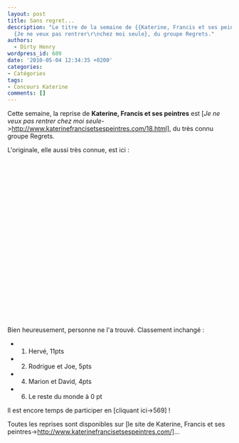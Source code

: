 ```yaml
---
layout: post
title: Sans regret...
description: "Le titre de la semaine de {{Katerine, Francis et ses peintres}} est
  {Je ne veux pas rentrer\r\nchez moi seule}, du groupe Regrets."
authors:
  - Dirty Henry
wordpress_id: 609
date: '2010-05-04 12:34:35 +0200'
categories:
- Catégories
tags:
- Concours Katerine
comments: []
---
```

Cette semaine, la reprise de __Katerine, Francis et ses peintres__ est [*Je ne veux pas rentrer
chez moi seule*->http://www.katerinefrancisetsespeintres.com/18.html], du très connu groupe Regrets.

L'originale, elle aussi très connue, est ici :

<object width="480" height="360"><param name="movie" value="http://www.dailymotion.com/swf/video/x63jh1"></param><param name="allowFullScreen" value="true"></param><param name="allowScriptAccess" value="always"></param><embed type="application/x-shockwave-flash" src="http://www.dailymotion.com/swf/video/x63jh1" width="480" height="360" allowfullscreen="true" allowscriptaccess="always"></embed></object>

Bien heureusement, personne ne l'a trouvé. Classement inchangé :

- 1. Hervé, 11pts
- 2. Rodrigue et Joe, 5pts
- 4. Marion et David, 4pts
- 6. Le reste du monde à 0 pt

Il est encore temps de participer en [cliquant ici->569] !

Toutes les reprises sont disponibles sur [le site de Katerine, Francis et ses peintres->http://www.katerinefrancisetsespeintres.com/]...
